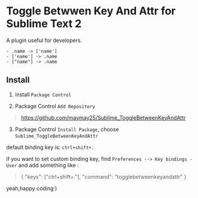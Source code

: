 Toggle Betwwen Key And Attr for Sublime Text 2 
================================

A plugin useful for developers.

    - .name -> ['name']
    - ['name'] -> .name
    - ["name"] -> .name


Install
-------

1. install `Package Control`

2. Package Control `Add Repository`

> https://github.com/maymay25/Sublime_ToggleBetweenKeyAndAttr

3. Package Control `Install Package`, choose `Sublime_ToggleBetweenKeyAndAttr`


default binding key is: `ctrl+shift+.`

if you want to set custom binding key, find `Preferences --> Key bindings - User` and add something like :

> { "keys": ["ctrl+shift+."], "command": "togglebetweenkeyandattr" }


yeah,happy coding:)



